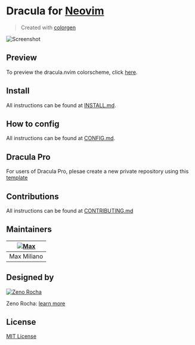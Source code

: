 # Dracula for [Neovim](https://neovim.io)

> Created with [colorgen](https://github.com/ChristianChiarulli/colorgen-nvim)

![Screenshot](https://user-images.githubusercontent.com/50273941/227779719-6e003e4a-f8e8-40bc-8a9f-ebfd7ea13fe6.png)

## Preview

To preview the dracula.nvim colorscheme, click [here](https://github.com/maxmx03/dracula.nvim/blob/master/PREVIEW.md).

## Install

All instructions can be found at [INSTALL.md](https://github.com/maxmx03/dracula.nvim/blob/master/INSTALL.md).

## How to config

All instructions can be found at [CONFIG.md](https://github.com/maxmx03/dracula.nvim/blob/master/CONFIG.md).

## Dracula Pro

For users of Dracula Pro, plesae create a new private repository using this [template](https://github.com/maxmx03/draculapro-template)

## Contributions

All instructions can be found at [CONTRIBUTING.md](https://github.com/maxmx03/dracula.nvim/blob/master/CONTRIBUTING.md)

## Maintainers

| [![Max](https://github.com/maxmx03.png?size=100)](https://github.com/maxmx03) |
| ----------------------------------------------------------------------------- |
| Max Miliano                                                                   |

## Designed by

 [![Zeno Rocha](https://github.com/zenorocha.png?size=100)](https://github.com/zenorocha)

Zeno Rocha: [learn more](https://draculatheme.com/about)

## License

[MIT License](./LICENSE)

<!-- vim: set ft=markdown: -->